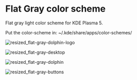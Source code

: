 # Flat Gray color scheme
Flat gray light color scheme for KDE Plasma 5.

Put the color-scheme in:
~/.kde/share/apps/color-schemes/

![resized_flat-gray-dolphin-logo](https://user-images.githubusercontent.com/38332358/38722679-f72a0336-3efe-11e8-900b-166cd9cdafdd.png)

![resized_flat-gray-desktop](https://user-images.githubusercontent.com/38332358/38722682-f90566fa-3efe-11e8-9fbb-8454d3b55392.png)

![resized_flat-gray-dolphin](https://user-images.githubusercontent.com/38332358/38722683-fa9153c6-3efe-11e8-8f51-5219082eee91.png)

![resized_flat-gray-buttons](https://user-images.githubusercontent.com/38332358/38722687-fcad9372-3efe-11e8-84cf-1e0731490bcd.png)
